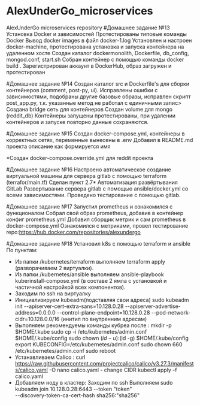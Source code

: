 # AlexUnderGo_microservices
AlexUnderGo microservices repository
#Дoмашнее задание №13
Установка Docker и зависимостей
Протестированы типовые команды Docker
Вывод docker images в файл docker-1.log
Установлен и настроен docker-machine, протестирована установка и запуска контейнера на удаленном хосте
Создан каталог dockermonolith, Dockerfile, db_config, mongod.conf, start.sh
Собран контейнер с помощью команды docker build .
Зарегистрирован аккаунт в DockerHub, образ загружен и протестирован

#Домашнее задание №14
Создан каталог src и Dockerfile's для сборки контейнеров (comment, post-py, ui).
Исправлены ошибки с зависимостями, подобраны другие базовые образы, исправлен скрипт post_app.py, т.к. указанные метод не работал с единичными запис>
Создана bridge сеть для контейнеров
Создан volume для mongo (reddit_db)
Контейнеры запущены протестированы, при удалении контейнеров и запуске повторно данные сохраняются.

#Домашнее задание №15
Создан docker-compose.yml, контейнеры в корректных сетях, переменные вынесены в .env
Добавил в README.md проекта описание как формируется имя

*Создан docker-compose.override.yml для reddit проекта

#Домашнее задание №16
Настроено автоматическое создание виртуальной машины для сервера gitlab с помощью terraform (terrafor/main.tf)
Сделан пункт 2.7* Автоматизация развёртывания GitLab
Развертывание сервера gitlab с помощью ansible/docker.yml со всеми зависимостями.
Проведено тестирование с помощью gitlab.

#Домашнее задание №17
Запустил prometheus и ознакомился с функционалом
Собрал свой образ prometheus, добавив в контейнер конфиг prometheus.yml
Добавил сборщик метрик и сам prometheus в docker-compose.yml
Ознакомился с метриками, провел тестирование
repo:https://hub.docker.com/repositories/alexundergo

#Домашнее задание №18
Установил k8s с помощью terraform и ansible
По пунктам:
 - Из папки /kubernetes/terraform выполняем terraform apply (разворачиваем 2 виртуалки).
 - Из папки /kubernetes/ansible выполняем ansible-playbook kuberinstall-compose.yml (в составе 2 ямла с установкой и частичной настройкой всех компонентов).
 - Заходим по ssh на виртуалку
 - Инициализируем kubeadm(подставляя свои адреса) sudo kubeadm init --apiserver-cert-extra-sans=10.128.0.28 --apiserver-advertise-address=0.0.0.0 --control-plane-endpoint=10.128.0.28 --pod-network-cidr=10.128.0.0/16 (инитил по внутренним адресам)
 - Выполняем рекомендуемы команды кубреа после :
 mkdir -p $HOME/.kube
 sudo cp -i /etc/kubernetes/admin.conf $HOME/.kube/config
 sudo chown $(id -u):$(id -g) $HOME/.kube/config
 export KUBECONFIG=/etc/kubernetes/admin.conf
 sudo chown 660 /etc/kubernetes/admin.conf
 sudo reboot
 - Устанавливаем Calico :
 curl https://raw.githubusercontent.com/projectcalico/calico/v3.27.3/manifests/calico.yaml -O
 nano calico.yaml - change CIDR
 kubectl apply -f calico.yaml
 - Добавляем ноду в кластер:
 Заходим по ssh
 Выполняем sudo kubeadm join 10.128.0.28:6443 --token "token" \
 --discovery-token-ca-cert-hash sha256:"sha256"
